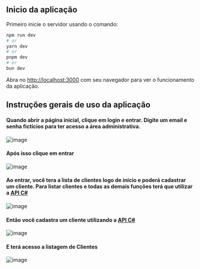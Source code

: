 ## Inicio da aplicação

Primeiro inicie o servidor usando o comando:

```bash
npm run dev
# or
yarn dev
# or
pnpm dev
# or
bun dev
```

Abra no [http://localhost:3000](http://localhost:3000) com seu navegador para ver o funcionamento da aplicação.

## Instruções gerais de uso da aplicação
#### Quando abrir a página inicial, clique em login e entrar. Digite um email e senha ficticios para ter acesso a área administrativa.
![image](https://github.com/heitorpimentel/hp-viagens-final/assets/130229709/94061f67-eaad-4a69-8612-11a320712aba)

#### Após isso clique em entrar
![image](https://github.com/heitorpimentel/hp-viagens-final/assets/130229709/9ee00c09-962f-4e1e-a87f-713679bfb31e)

#### Ao entrar, você tera a lista de clientes logo de início  e poderá cadastrar um cliente. Para listar clientes e todas as demais funções terá que utilizar a [API C#](https://github.com/heitorpimentel/HpViagensApiCsharpe.git)
![image](https://github.com/heitorpimentel/hp-viagens-final/assets/130229709/cda123f5-1545-4871-b5af-01e5a453a727)

#### Então você cadastra um cliente utilizando a [API C#](https://github.com/heitorpimentel/HpViagensApiCsharpe.git)
![image](https://github.com/heitorpimentel/hp-viagens-final/assets/130229709/52563256-dae9-4ffc-8c4e-4fdb8c73c4e2)

#### E terá acesso a listagem de Clientes
![image](https://github.com/heitorpimentel/hp-viagens-final/assets/130229709/8ead80dc-9e50-4c4a-b792-74d7f6a883f4)





